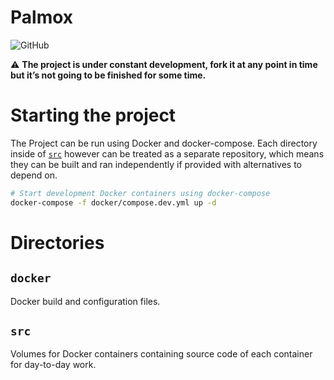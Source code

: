 # Palmox

![GitHub](https://img.shields.io/github/license/sudo-at-night/palmox?style=for-the-badge)

⚠️ **The project is under constant development, fork it at any point in time but it’s not going to be finished for some time.**

# Starting the project

The Project can be run using Docker and docker-compose. Each directory inside of [`src`](#src) however can be treated as a separate repository, which means they can be built and ran independently if provided with alternatives to depend on.

```sh
# Start development Docker containers using docker-compose
docker-compose -f docker/compose.dev.yml up -d
```

# Directories

## `docker`

Docker build and configuration files.

## `src`

Volumes for Docker containers containing source code of each container for day-to-day work.
